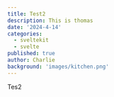 ```yaml
---
title: Test2
description: This is thomas
date: '2024-4-14'
categories:
  - sveltekit
  - svelte
published: true
author: Charlie
background: 'images/kitchen.png'
---
```

Tes2